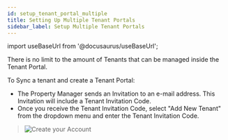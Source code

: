 ```yaml
---
id: setup_tenant_portal_multiple
title: Setting Up Multiple Tenant Portals
sidebar_label: Setup Multiple Tenant Portals
---
```


import useBaseUrl from '@docusaurus/useBaseUrl';

There is no limit to the amount of Tenants that can be managed inside the Tenant Portal.

To Sync a tenant and create a Tenant Portal:
 - The Property Manager sends an Invitation to an e-mail address.  This Invitation will include a Tenant Invitation Code.
 - Once you receive the Tenant Invitation Code, select "Add New Tenant" from the dropdown menu and enter the Tenant Invitation Code.

<blockquote><img alt="Create your Account" src={useBaseUrl('img/tenants/tenant_portal/setup_tenant_portal_invitation_code_1.png')} /></blockquote>
